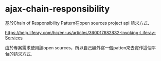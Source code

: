 # ajax-chain-responsibility

基於Chain of Responsibility Pattern在open sources project api 請求方式．

https://help.liferay.com/hc/en-us/articles/360017882832-Invoking-Liferay-Services

由於專案需求使用該open sources，所以自己額外寫一個patten來去實作這個平台的請求方式．
